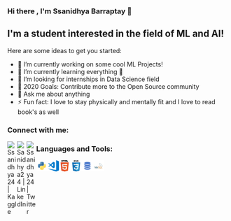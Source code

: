 ### Hi there , I'm Ssanidhya Barraptay  👋

## I'm a student interested in the field of ML and AI!
Here are some ideas to get you started:
- 🔭 I’m currently working on some cool ML Projects!
- 🌱 I’m currently learning everything 🤣
- 👯 I’m looking for internships in Data Science field
- 🥅 2020 Goals: Contribute more to the Open Source community
- 💬 Ask me about anything
- ⚡ Fun fact: I love to stay physically and mentally fit and I love to read book's as well

### Connect with me:

<img align="left" alt="Ssanidhya24 | Kaggle" width="22px" src="https://www.kaggle.com/ssanidhyabarraptay" />
<img align="left" alt="Sanidhya24 | LinkedIn" width="22px" src="https://www.linkedin.com/in/ssanidhyabarraptay24/" />
<img align="left" alt="Ssanidhya24 | Twitter" width="22px" src="https://twitter.com/Ssanidhya2" />

### Languages and Tools:
<img align="left" alt="Python" width="26px" src="https://raw.githubusercontent.com/github/explore/80688e429a7d4ef2fca1e82350fe8e3517d3494d/topics/python/python.png" />
<img align="left" alt="Visual Studio Code" width="26px" src="https://raw.githubusercontent.com/github/explore/80688e429a7d4ef2fca1e82350fe8e3517d3494d/topics/visual-studio-code/visual-studio-code.png" />
<img align="left" alt="HTML5" width="26px" src="https://raw.githubusercontent.com/github/explore/80688e429a7d4ef2fca1e82350fe8e3517d3494d/topics/html/html.png" />
<img align="left" alt="CSS3" width="26px" src="https://raw.githubusercontent.com/github/explore/80688e429a7d4ef2fca1e82350fe8e3517d3494d/topics/css/css.png" />
<img align="left" alt="SQL" width="26px" src="https://raw.githubusercontent.com/github/explore/80688e429a7d4ef2fca1e82350fe8e3517d3494d/topics/sql/sql.png" />
<img align="left" alt="MySQL" width="26px" src="https://raw.githubusercontent.com/github/explore/80688e429a7d4ef2fca1e82350fe8e3517d3494d/topics/mysql/mysql.png" />
